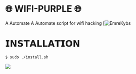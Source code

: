 # 🌐 WIFI-PURPLE 🌐
A Automate A Automate script for wifi hacking
[![EmreKybs](https://img.shields.io/badge/MadeBy-EmreKybs-purple)

# 𝗜𝗡𝗦𝗧𝗔𝗟𝗟𝗔𝗧𝗜𝗢𝗡
    $ sudo ./install.sh
  
<img src="https://github.com/emrekybs/BugBounty-Suite/blob/main/start.png">

